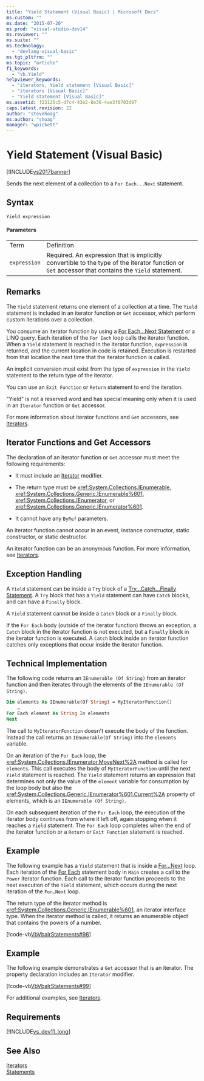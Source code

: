 ```yaml
---
title: "Yield Statement (Visual Basic) | Microsoft Docs"
ms.custom: ""
ms.date: "2015-07-20"
ms.prod: "visual-studio-dev14"
ms.reviewer: ""
ms.suite: ""
ms.technology: 
  - "devlang-visual-basic"
ms.tgt_pltfrm: ""
ms.topic: "article"
f1_keywords: 
  - "vb.Yield"
helpviewer_keywords: 
  - "iterators, Yield statement [Visual Basic]"
  - "iterators [Visual Basic]"
  - "Yield statement [Visual Basic]"
ms.assetid: f33126c5-d7c4-43e2-8e36-4ae3f0703d97
caps.latest.revision: 22
author: "stevehoag"
ms.author: "shoag"
manager: "wpickett"
---
```

# Yield Statement (Visual Basic)
[!INCLUDE[vs2017banner](../../../includes/vs2017banner.md)]

Sends the next element of a collection to a `For Each...Next` statement.  
  
## Syntax  
  
```  
Yield expression  
```  
  
#### Parameters  
  
|||  
|-|-|  
|Term|Definition|  
|`expression`|Required. An expression that is implicitly convertible to the type of the iterator function or `Get` accessor that contains the `Yield` statement.|  
  
## Remarks  
 The `Yield` statement returns one element of a collection at a time. The `Yield` statement is included in an iterator function or `Get` accessor, which perform custom iterations over a collection.  
  
 You consume an iterator function by using a [For Each...Next Statement](../../../visual-basic/language-reference/statements/for-each-next-statement.md) or a LINQ query. Each iteration of the `For Each` loop calls the iterator function. When a `Yield` statement is reached in the iterator function, `expression` is returned, and the current location in code is retained. Execution is restarted from that location the next time that the iterator function is called.  
  
 An implicit conversion must exist from the type of `expression` in the `Yield` statement to the return type of the iterator.  
  
 You can use an `Exit Function` or `Return` statement to end the iteration.  
  
 "Yield" is not a reserved word and has special meaning only when it is used in an `Iterator` function or `Get` accessor.  
  
 For more information about iterator functions and `Get` accessors, see [Iterators](../Topic/Iterators%20\(C%23%20and%20Visual%20Basic\).md).  
  
## Iterator Functions and Get Accessors  
 The declaration of an iterator function or `Get` accessor must meet the following requirements:  
  
-   It must include an [Iterator](../../../visual-basic/language-reference/modifiers/iterator.md) modifier.  
  
-   The return type must be <xref:System.Collections.IEnumerable>, <xref:System.Collections.Generic.IEnumerable%601>, <xref:System.Collections.IEnumerator>, or <xref:System.Collections.Generic.IEnumerator%601>.  
  
-   It cannot have any `ByRef` parameters.  
  
 An iterator function cannot occur in an event, instance constructor, static constructor, or static destructor.  
  
 An iterator function can be an anonymous function. For more information, see [Iterators](../Topic/Iterators%20\(C%23%20and%20Visual%20Basic\).md).  
  
## Exception Handling  
 A `Yield` statement can be inside a `Try` block of a [Try...Catch...Finally Statement](../../../visual-basic/language-reference/statements/try-catch-finally-statement.md). A `Try` block that has a `Yield` statement can have `Catch` blocks, and can have a `Finally` block.  
  
 A `Yield` statement cannot be inside a `Catch` block or a `Finally` block.  
  
 If the `For Each` body (outside of the iterator function) throws an exception, a `Catch` block in the iterator function is not executed, but a `Finally` block in the iterator function is executed. A `Catch` block inside an iterator function catches only exceptions that occur inside the iterator function.  
  
## Technical Implementation  
 The following code returns an `IEnumerable (Of String)` from an iterator function and then iterates through the elements of the `IEnumerable (Of String)`.  
  
```vb  
Dim elements As IEnumerable(Of String) = MyIteratorFunction()  
    …  
For Each element As String In elements  
Next  
```  
  
 The call to `MyIteratorFunction` doesn't execute the body of the function. Instead the call returns an `IEnumerable(Of String)` into the `elements` variable.  
  
 On an iteration of the `For Each` loop, the <xref:System.Collections.IEnumerator.MoveNext%2A> method is called for `elements`. This call executes the body of `MyIteratorFunction` until the next `Yield` statement is reached. The `Yield` statement returns an expression that determines not only the value of the `element` variable for consumption by the loop body but also the <xref:System.Collections.Generic.IEnumerator%601.Current%2A> property of elements, which is an `IEnumerable (Of String)`.  
  
 On each subsequent iteration of the `For Each` loop, the execution of the iterator body continues from where it left off, again stopping when it reaches a `Yield` statement. The `For Each` loop completes when the end of the iterator function or a `Return` or `Exit Function` statement is reached.  
  
## Example  
 The following example has a `Yield` statement that is inside a [For…Next](../../../visual-basic/language-reference/statements/for-next-statement.md) loop. Each iteration of the [For Each](../../../visual-basic/language-reference/statements/for-each-next-statement.md) statement body in `Main` creates a call to the `Power` iterator function. Each call to the iterator function proceeds to the next execution of the `Yield` statement, which occurs during the next iteration of the `For…Next` loop.  
  
 The return type of the iterator method is <xref:System.Collections.Generic.IEnumerable%601>, an iterator interface type. When the iterator method is called, it returns an enumerable object that contains the powers of a number.  
  
 [!code-vb[VbVbalrStatements#98](../../../visual-basic/language-reference/error-messages/codesnippet/visualbasic/yield-statement_1.vb)]  
  
## Example  
 The following example demonstrates a `Get` accessor that is an iterator. The property declaration includes an `Iterator` modifier.  
  
 [!code-vb[VbVbalrStatements#99](../../../visual-basic/language-reference/error-messages/codesnippet/visualbasic/yield-statement_2.vb)]  
  
 For additional examples, see [Iterators](../Topic/Iterators%20\(C%23%20and%20Visual%20Basic\).md).  
  
## Requirements  
 [!INCLUDE[vs_dev11_long](../../../includes/vs-dev11-long-md.md)]  
  
## See Also  
 [Iterators](../Topic/Iterators%20\(C%23%20and%20Visual%20Basic\).md)   
 [Statements](../../../visual-basic/language-reference/statements/index.md)